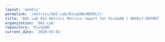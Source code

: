 ```yaml
---
layout: 'weekly'
permalink: '/metrics/DAI-Lab/RivaGAN/WEEKLY/'
title: 'DAI Lab OSS Metrics Metrics report for RivaGAN | WEEKLY-REPORT-2020-03-01'
organization: 'DAI-Lab'
repository: 'RivaGAN'
current_date: '2020-03-01'
---
```

